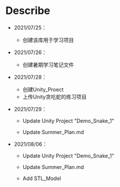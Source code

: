 # Describe

- 2021/07/25：
    - 创建该库用于学习项目
- 2021/07/26：
    - 创建暑期学习笔记文件
- 2021/07/28：
    - 创建Unity_Proect
    - 上传Unity贪吃蛇的练习项目
- 2021/07/29：

    - Update Unity Project "Demo_Snake_1"

    - Update Summer_Plan.md

- 2021/08/06：

    - Update Unity Project "Demo_Snake_1"

    - Update Summer_Plan.md
	
	- Add STL_Model
